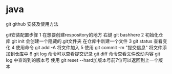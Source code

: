 # java

git github 安装及使用方法

git安装配置步骤
1 在想要创建respository的地方 右键 git bashhere
2 初始化仓库 git init 会创建一个隐藏的.git文件夹 在仓库中新建一个文件
3 git status 查看变化 
4 使用命令 git add -A 将文件加入
5 使用 git commit -m "提交信息" 将文件添加到仓库中
6 git log 命令可以查看提交记录
git diff 命令查看文件改动内容
git log 中查询到的版本号 使用 git reset --hard加版本号前7位可以返回到上一个版本
